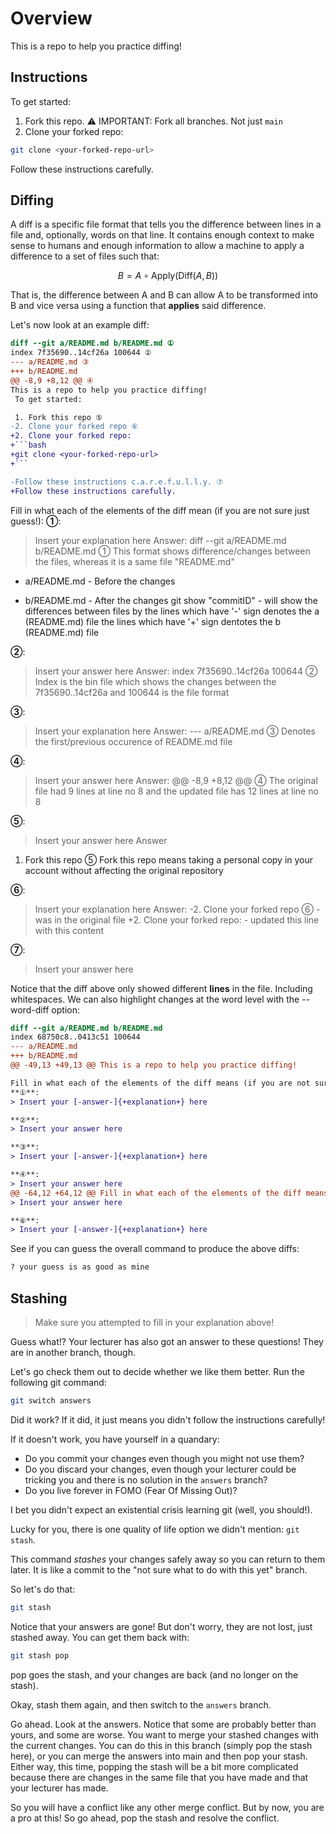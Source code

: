 # Overview

This is a repo to help you practice diffing!


## Instructions

To get started:

1. Fork this repo.
⚠️ IMPORTANT: Fork all branches. Not just `main`
2. Clone your forked repo:
```bash
git clone <your-forked-repo-url>
```

Follow these instructions carefully.

## Diffing

A diff is a specific file format that tells you the difference between lines in a file and, optionally, words on that line. It contains enough context to make sense to humans and enough information to allow a machine to apply a difference to a set of files such that:

```math
B = A \circ \text{Apply}(\text{Diff}(A, B))
```

That is, the difference between A and B can allow A to be transformed into B and vice versa using a function that **applies** said difference.

Let's now look at an example diff:

```diff
diff --git a/README.md b/README.md ①
index 7f35690..14cf26a 100644 ②
--- a/README.md ③
+++ b/README.md
@@ -8,9 +8,12 @@ ④
This is a repo to help you practice diffing!
 To get started:

 1. Fork this repo ⑤
-2. Clone your forked repo ⑥
+2. Clone your forked repo:
+```bash
+git clone <your-forked-repo-url>
+```

-Follow these instructions c.a.r.e.f.u.l.l.y. ⑦
+Follow these instructions carefully.
```

Fill in what each of the elements of the diff mean (if you are not sure just guess!):
**①**:
> Insert your explanation here
Answer:
diff --git a/README.md b/README.md ①
This format shows difference/changes between the files, whereas it is a same file "README.md"
- a/README.md - Before the changes
+ b/README.md - After the changes
git show "commitID" - will show the differences between files by 
 the lines which have '-' sign denotes the a (README.md) file
 the lines which have '+' sign dentotes the b (README.md) file

**②**:
> Insert your answer here
Answer:
index 7f35690..14cf26a 100644 ②
Index is the bin file which shows the changes between the  7f35690..14cf26a  and 100644 is the file format

**③**:
> Insert your explanation here
Answer:
--- a/README.md ③
Denotes the first/previous occurence of README.md file

**④**:
> Insert your answer here
Answer:
@@ -8,9 +8,12 @@ ④
The original file had 9 lines at line no 8 and the updated file has 12 lines at line no 8


**⑤**:
> Insert your answer here
Answer
1. Fork this repo ⑤
Fork this repo means taking a personal copy in your account without affecting the original repository

**⑥**:
> Insert your explanation here
Answer:
-2. Clone your forked repo ⑥  - was in the original file
+2. Clone your forked repo: - updated this line with this content

**⑦**:
> Insert your answer here


Notice that the diff above only showed different **lines** in the file. Including whitespaces. We can also highlight changes at the word level with the --word-diff option:

```diff
diff --git a/README.md b/README.md
index 68750c8..0413c51 100644
--- a/README.md
+++ b/README.md
@@ -49,13 +49,13 @@ This is a repo to help you practice diffing!

Fill in what each of the elements of the diff means (if you are not sure guess!):
**①**:
> Insert your [-answer-]{+explanation+} here

**②**:
> Insert your answer here

**③**:
> Insert your [-answer-]{+explanation+} here

**④**:
> Insert your answer here
@@ -64,12 +64,12 @@ Fill in what each of the elements of the diff means (if you are not sure, just gue
> Insert your answer here

**⑥**:
> Insert your [-answer-]{+explanation+} here
```

See if you can guess the overall command to produce the above diffs:

```bash
? your guess is as good as mine
```

 ## Stashing
> Make sure you attempted to fill in your explanation above!

Guess what!? Your lecturer has also got an answer to these questions! They are in another branch, though. 

Let's go check them out to decide whether we like them better. Run the following git command:

```bash
git switch answers
```

Did it work? If it did, it just means you didn't follow the instructions carefully! 

If it doesn't work, you have yourself in a quandary:

- Do you commit your changes even though you might not use them?
- Do you discard your changes, even though your lecturer could be tricking you and there is no solution in the `answers` branch?
- Do you live forever in FOMO (Fear Of Missing Out)?

I bet you didn't expect an existential crisis learning git (well, you should!).

Lucky for you, there is one quality of life option we didn't mention: `git stash`.

This command *stashes* your changes safely away so you can return to them later. It is like a commit to the "not sure what to do with this yet" branch.

So let's do that:
    
```bash
git stash
```

Notice that your answers are gone! But don't worry, they are not lost, just stashed away. You can get them back with:

```bash
git stash pop
```

pop goes the stash, and your changes are back (and no longer on the stash).

Okay, stash them again, and then switch to the `answers` branch.

Go ahead. Look at the answers. Notice that some are probably better than yours, and some are worse. You want to merge your stashed changes with the current changes. You can do this in this branch (simply pop the stash here), or you can merge the answers into main and then pop your stash. Either way, this time, popping the stash will be a bit more complicated because there are changes in the same file that you have made and that your lecturer has made.

So you will have a conflict like any other merge conflict. But by now, you are a pro at this! So go ahead, pop the stash and resolve the conflict.

